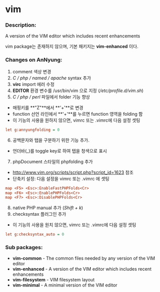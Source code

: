 # vim

### Description:
A version of the VIM editor which includes recent enhancements

vim package는 존재하지 않으며, 기본 패키지는 **vim-enhanced** 이다.

### Changes on AnNyung:
1. comment 색상 변경
2. _C / php / named / apache_ syntax 추가
3. **virc** import 에러 수정
4. **EDITOR** 환경 변수를 /usr/bin/vim 으로 지정 (_/etc/profile.d/vim.sh_)
5. _C / php / perl_ 파일에서 folder 기능 향상
 * 매핑키를 **"Z"**에서 **'+'**로 변경
 * function 선언 라인에서 **'+'**를 누르면 function 영역을 folding 함
 * 이 기능의 사용을 원하지 않으면, vimrc 또는 .vimrc에 다음 설정 셋팅
 ```ini
 let g:annyungfolding = 0
 ```
6. 공백문자와 탭을 구분하기 위한 기능 추가.
 * 언더바(\_)를 toggle key로 하여 탭을 청색으로 표시
7. phpDocument 스타일의 phpfolding 추가
 * http://www.vim.org/scripts/script.php?script_id=1623 참조
 * 단축키 설정: 다음 설정을 vimrc 또는 .vimrc 에 셋팅
 ```ini
 map <F5> <Esc>:EnableFastPHPFolds<Cr>
 map <F6> <Esc>:EnablePHPFolds<Cr>
 map <F7> <Esc>:DisablePHPFolds<Cr>
 ```
8. native PHP manual 추가 (_Shift + k_)
9. checksyntax 플러그인 추가
 * 이 기능의 사용을 원치 않으면, vimrc 또는 .vimrc에 다음 설정 셋팅
 ```ini
 let g:checksyntax_auto = 0
 ```

### Sub packages:
* **vim-common** - The common files needed by any version of the VIM editor
* **vim-enhanced** - A version of the VIM editor which includes recent enhancements
* **vim-filesystem** - VIM filesystem layout
* **vim-minimal** - A minimal version of the VIM editor